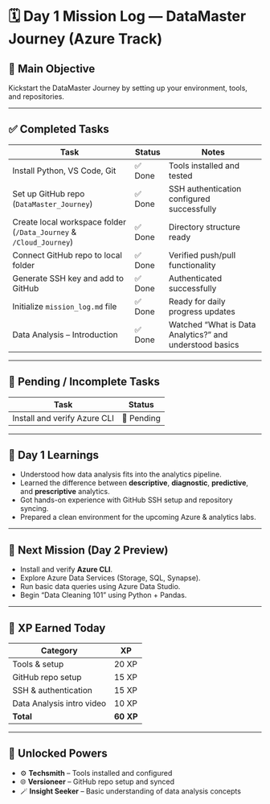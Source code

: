 # 🗓️ Day 1 Mission Log — DataMaster Journey (Azure Track)

## 🎯 Main Objective
Kickstart the DataMaster Journey by setting up your environment, tools, and repositories.

---

## ✅ Completed Tasks
| Task | Status | Notes |
|------|--------|------|
| Install Python, VS Code, Git | ✅ Done | Tools installed and tested |
| Set up GitHub repo (`DataMaster_Journey`) | ✅ Done | SSH authentication configured successfully |
| Create local workspace folder (`/Data_Journey` & `/Cloud_Journey`) | ✅ Done | Directory structure ready |
| Connect GitHub repo to local folder | ✅ Done | Verified push/pull functionality |
| Generate SSH key and add to GitHub | ✅ Done | Authenticated successfully |
| Initialize `mission_log.md` file | ✅ Done | Ready for daily progress updates |
| Data Analysis – Introduction | ✅ Done | Watched “What is Data Analytics?” and understood basics |

---

## 🔲 Pending / Incomplete Tasks
| Task | Status |
|------|--------|
| Install and verify Azure CLI | 🔲 Pending |

---

## 🧠 Day 1 Learnings
- Understood how data analysis fits into the analytics pipeline.  
- Learned the difference between **descriptive**, **diagnostic**, **predictive**, and **prescriptive** analytics.  
- Got hands-on experience with GitHub SSH setup and repository syncing.  
- Prepared a clean environment for the upcoming Azure & analytics labs.

---

## 🧩 Next Mission (Day 2 Preview)
- Install and verify **Azure CLI**.  
- Explore Azure Data Services (Storage, SQL, Synapse).  
- Run basic data queries using Azure Data Studio.  
- Begin “Data Cleaning 101” using Python + Pandas.

---

## 🏅 XP Earned Today
| Category | XP |
|----------|----|
| Tools & setup | 20 XP |
| GitHub repo setup | 15 XP |
| SSH & authentication | 15 XP |
| Data Analysis intro video | 10 XP |
| **Total** | **60 XP** |

---

## 🧩 Unlocked Powers
- ⚙️ **Techsmith** – Tools installed and configured  
- 🌐 **Versioneer** – GitHub repo setup and synced  
- 🪄 **Insight Seeker** – Basic understanding of data analysis concepts
